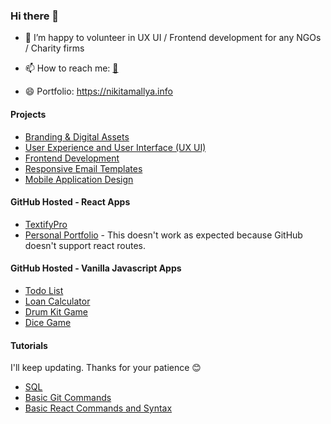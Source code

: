 ### Hi there 👋

- 👯 I’m happy to volunteer in UX UI / Frontend development for any NGOs / Charity firms
- 📫 How to reach me: [📩](mailto:nikitamallya.work@gmail.com)

- 😄 Portfolio: https://nikitamallya.info

#### Projects 
- [Branding & Digital Assets](https://nikitamallya.info/works/digital-assets)
- [User Experience and User Interface (UX UI)](https://nikitamallya.info/works/uxui)
- [Frontend Development](https://nikitamallya.info/works/frontend)
- [Responsive Email Templates](https://nikitamallya.info/works/emails)
- [Mobile Application Design](https://nikitamallya.info/works/mobile-app)

#### GitHub Hosted - React Apps
- [TextifyPro](https://iamnikitamallya.github.io/textifypro/)
- [Personal Portfolio](https://iamnikitamallya.github.io/personal-portfolio/) - This doesn't work as expected because GitHub doesn't support react routes.

#### GitHub Hosted - Vanilla Javascript Apps
- [Todo List](https://iamnikitamallya.github.io/vanillaJavascriptApps/add-tasks.html)
- [Loan Calculator](https://iamnikitamallya.github.io/vanillaJavascriptApps/loan-calculator.html)
- [Drum Kit Game](https://iamnikitamallya.github.io/vanillaJavascriptApps/drum-kit.html)
- [Dice Game](https://iamnikitamallya.github.io/vanillaJavascriptApps/dice-game.html)

#### Tutorials 
I'll keep updating. Thanks for your patience 😊
- [SQL](https://iamnikitamallya.github.io/vanillaJavascriptApps/mysql.html)
- [Basic Git Commands](https://nikitamallya.info/tutorials/git-commands)
- [Basic React Commands and Syntax](https://nikitamallya.info/tutorials/react-js)
